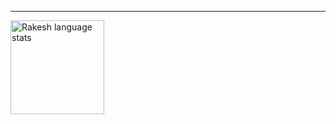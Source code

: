 ----------------------------------------------------------------------------------------------------------------------------
<a href="https://profile-summary-for-github.com/user/rk9155">
  <img height="150px" src="https://github-readme-stats.vercel.app/api/top-langs/?username=rk9155&hide_langs_below=5&layout=compact&count_private=true&hide=Jupyter%20Notebook,CMake" alt="Rakesh language stats"/>
